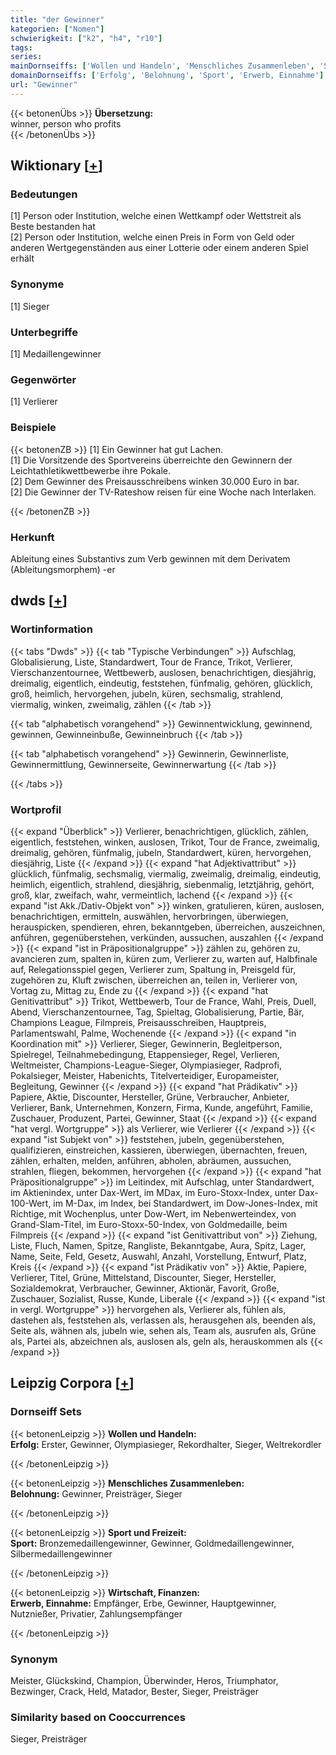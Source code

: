 ```yaml
---
title: "der Gewinner"
kategorien: ["Nomen"]
schwierigkeit: ["k2", "h4", "r10"]
tags:
series:
mainDornseiffs: ['Wollen und Handeln', 'Menschliches Zusammenleben', 'Sport und Freizeit', 'Wirtschaft, Finanzen']
domainDornseiffs: ['Erfolg', 'Belohnung', 'Sport', 'Erwerb, Einnahme']
url: "Gewinner"
---
```


{{< betonenÜbs >}}
**Übersetzung:**  
winner, person who profits  
{{< /betonenÜbs >}}

## Wiktionary [[+](https://de.wiktionary.org/wiki/Gewinner)]

### Bedeutungen
[1] Person oder Institution, welche einen Wettkampf oder Wettstreit als Beste bestanden hat  
[2] Person oder Institution, welche einen Preis in Form von Geld oder anderen Wertgegenständen aus einer Lotterie oder einem anderen Spiel erhält  

### Synonyme
[1] Sieger  

### Unterbegriffe
[1] Medaillengewinner  

### Gegenwörter
[1] Verlierer  

### Beispiele
{{< betonenZB >}}
[1] Ein Gewinner hat gut Lachen.  
[1] Die Vorsitzende des Sportvereins überreichte den Gewinnern der Leichtathletikwettbewerbe ihre Pokale.  
[2] Dem Gewinner des Preisausschreibens winken 30.000 Euro in bar.  
[2] Die Gewinner der TV-Rateshow reisen für eine Woche nach Interlaken.  

{{< /betonenZB >}}
### Herkunft
Ableitung eines Substantivs zum Verb gewinnen mit dem Derivatem (Ableitungsmorphem) -er  



## dwds [[+](https://www.dwds.de/wb/Gewinner)]

### Wortinformation
{{< tabs "Dwds" >}}
{{< tab "Typische Verbindungen" >}}
Aufschlag, Globalisierung, Liste, Standardwert, Tour de France, Trikot, Verlierer, Vierschanzentournee, Wettbewerb, auslosen, benachrichtigen, diesjährig, dreimalig, eigentlich, eindeutig, feststehen, fünfmalig, gehören, glücklich, groß, heimlich, hervorgehen, jubeln, küren, sechsmalig, strahlend, viermalig, winken, zweimalig, zählen
{{< /tab >}}

{{< tab "alphabetisch vorangehend" >}}
Gewinnentwicklung, gewinnend, gewinnen, Gewinneinbuße, Gewinneinbruch
{{< /tab >}}

{{< tab "alphabetisch vorangehend" >}}
Gewinnerin, Gewinnerliste, Gewinnermittlung, Gewinnerseite, Gewinnerwartung
{{< /tab >}}

{{< /tabs >}}

### Wortprofil
{{< expand "Überblick" >}} Verlierer, benachrichtigen, glücklich, zählen, eigentlich, feststehen, winken, auslosen, Trikot, Tour de France, zweimalig, dreimalig, gehören, fünfmalig, jubeln, Standardwert, küren, hervorgehen, diesjährig, Liste {{< /expand >}}
{{< expand "hat Adjektivattribut" >}} glücklich, fünfmalig, sechsmalig, viermalig, zweimalig, dreimalig, eindeutig, heimlich, eigentlich, strahlend, diesjährig, siebenmalig, letztjährig, gehört, groß, klar, zweifach, wahr, vermeintlich, lachend {{< /expand >}}
{{< expand "ist Akk./Dativ-Objekt von" >}} winken, gratulieren, küren, auslosen, benachrichtigen, ermitteln, auswählen, hervorbringen, überwiegen, herauspicken, spendieren, ehren, bekanntgeben, überreichen, auszeichnen, anführen, gegenüberstehen, verkünden, aussuchen, auszahlen {{< /expand >}}
{{< expand "ist in Präpositionalgruppe" >}} zählen zu, gehören zu, avancieren zum, spalten in, küren zum, Verlierer zu, warten auf, Halbfinale auf, Relegationsspiel gegen, Verlierer zum, Spaltung in, Preisgeld für, zugehören zu, Kluft zwischen, überreichen an, teilen in, Verlierer von, Vortag zu, Mittag zu, Ende zu {{< /expand >}}
{{< expand "hat Genitivattribut" >}} Trikot, Wettbewerb, Tour de France, Wahl, Preis, Duell, Abend, Vierschanzentournee, Tag, Spieltag, Globalisierung, Partie, Bär, Champions League, Filmpreis, Preisausschreiben, Hauptpreis, Parlamentswahl, Palme, Wochenende {{< /expand >}}
{{< expand "in Koordination mit" >}} Verlierer, Sieger, Gewinnerin, Begleitperson, Spielregel, Teilnahmebedingung, Etappensieger, Regel, Verlieren, Weltmeister, Champions-League-Sieger, Olympiasieger, Radprofi, Pokalsieger, Meister, Habenichts, Titelverteidiger, Europameister, Begleitung, Gewinner {{< /expand >}}
{{< expand "hat Prädikativ" >}} Papiere, Aktie, Discounter, Hersteller, Grüne, Verbraucher, Anbieter, Verlierer, Bank, Unternehmen, Konzern, Firma, Kunde, angeführt, Familie, Zuschauer, Produzent, Partei, Gewinner, Staat {{< /expand >}}
{{< expand "hat vergl. Wortgruppe" >}} als Verlierer, wie Verlierer {{< /expand >}}
{{< expand "ist Subjekt von" >}} feststehen, jubeln, gegenüberstehen, qualifizieren, einstreichen, kassieren, überwiegen, übernachten, freuen, zählen, erhalten, melden, anführen, abholen, abräumen, aussuchen, strahlen, fliegen, bekommen, hervorgehen {{< /expand >}}
{{< expand "hat Präpositionalgruppe" >}} im Leitindex, mit Aufschlag, unter Standardwert, im Aktienindex, unter Dax-Wert, im MDax, im Euro-Stoxx-Index, unter Dax-100-Wert, im M-Dax, im Index, bei Standardwert, im Dow-Jones-Index, mit Richtige, mit Wochenplus, unter Dow-Wert, im Nebenwerteindex, von Grand-Slam-Titel, im Euro-Stoxx-50-Index, von Goldmedaille, beim Filmpreis {{< /expand >}}
{{< expand "ist Genitivattribut von" >}} Ziehung, Liste, Fluch, Namen, Spitze, Rangliste, Bekanntgabe, Aura, Spitz, Lager, Name, Seite, Feld, Gesetz, Auswahl, Anzahl, Vorstellung, Entwurf, Platz, Kreis {{< /expand >}}
{{< expand "ist Prädikativ von" >}} Aktie, Papiere, Verlierer, Titel, Grüne, Mittelstand, Discounter, Sieger, Hersteller, Sozialdemokrat, Verbraucher, Gewinner, Aktionär, Favorit, Große, Zuschauer, Sozialist, Russe, Kunde, Liberale {{< /expand >}}
{{< expand "ist in vergl. Wortgruppe" >}} hervorgehen als, Verlierer als, fühlen als, dastehen als, feststehen als, verlassen als, herausgehen als, beenden als, Seite als, wähnen als, jubeln wie, sehen als, Team als, ausrufen als, Grüne als, Partei als, abzeichnen als, auslosen als, geln als, herauskommen als {{< /expand >}}

## Leipzig Corpora [[+](https://corpora.uni-leipzig.de/en/res?word=Gewinner&corpusId=deu_newscrawl-public_2018)]

### Dornseiff Sets
{{< betonenLeipzig >}}
**Wollen und Handeln:**  
**Erfolg:** Erster, Gewinner, Olympiasieger, Rekordhalter, Sieger, Weltrekordler  

{{< /betonenLeipzig >}}


{{< betonenLeipzig >}}
**Menschliches Zusammenleben:**  
**Belohnung:** Gewinner, Preisträger, Sieger  

{{< /betonenLeipzig >}}


{{< betonenLeipzig >}}
**Sport und Freizeit:**  
**Sport:** Bronzemedaillengewinner, Gewinner, Goldmedaillengewinner, Silbermedaillengewinner  

{{< /betonenLeipzig >}}


{{< betonenLeipzig >}}
**Wirtschaft, Finanzen:**  
**Erwerb, Einnahme:** Empfänger, Erbe, Gewinner, Hauptgewinner, Nutznießer, Privatier, Zahlungsempfänger  

{{< /betonenLeipzig >}}

### Synonym
Meister, Glückskind, Champion, Überwinder, Heros, Triumphator, Bezwinger, Crack, Held, Matador, Bester, Sieger, Preisträger


### Similarity based on Cooccurrences
Sieger, Preisträger

